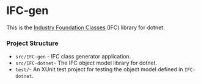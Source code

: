 # IFC-gen

This is the [Industry Foundation Classes](http://www.buildingsmart-tech.org/specifications/ifc-overview/ifc-overview-summary) (IFC)  library for dotnet.

### Project Structure
- `src/IFC-gen` - IFC class generator application.
- `src/IFC-dotnet`- The IFC object model library for dotnet.
- `test/`- An XUnit test project for testing the object model defined in `IFC-dotnet`.
